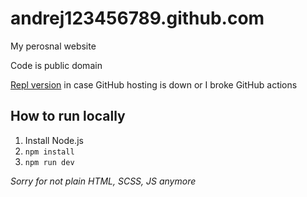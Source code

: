 # andrej123456789.github.com
My perosnal website

Code is public domain

[Repl version](https://website.andrejbartulin.repl.co/) in case GitHub hosting is down or I broke GitHub actions

## How to run locally
1. Install Node.js
2. `npm install`
3. `npm run dev`

*Sorry for not plain HTML, SCSS, JS anymore*
